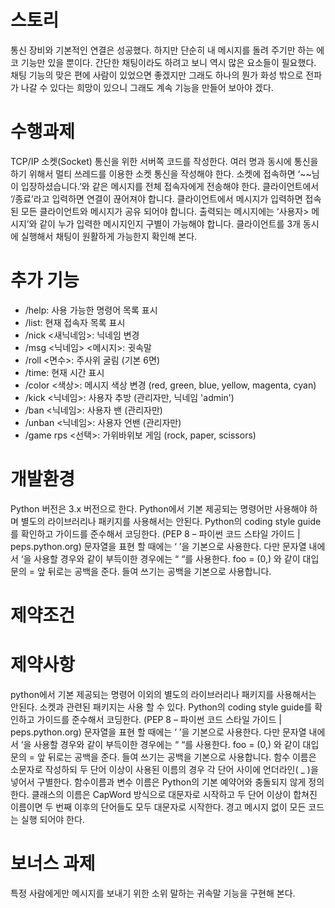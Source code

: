 # 스토리
통신 장비와 기본적인 연결은 성공했다. 하지만 단순히 내 메시지를 돌려 주기만 하는 에코 기능만 있을 뿐이다. 간단한 채팅이라도 하려고 보니 역시 많은 요소들이 필요했다. 채팅 기능의 맞은 편에 사람이 있었으면 좋겠지만 그래도 하나의 뭔가 화성 밖으로 전파가 나갈 수 있다는 희망이 있으니 그래도 계속 기능을 만들어 보아야 겠다.

# 수행과제
TCP/IP 소켓(Socket) 통신을 위한 서버쪽 코드를 작성한다.
여러 명과 동시에 통신을 하기 위해서 멀티 쓰레드를 이용한 소켓 통신을 작성해야 한다.
소켓에 접속하면 ‘~~님이 입장하셨습니다.’와 같은 메시지를 전체 접속자에게 전송해야 한다.
클라이언트에서 ‘/종료’라고 입력하면 연결이 끊어져야 합니다.
클라이언트에서 메시지가 입력하면 접속된 모든 클라이언트와 메시지가 공유 되어야 합니다.
출력되는 메시지에는 ‘사용자> 메시지’와 같이 누가 입력한 메시지인지 구별이 가능해야 합니다.
클라이언트를 3개 동시에 실행해서 채팅이 원활하게 가능한지 확인해 본다.

# 추가 기능
- /help: 사용 가능한 명령어 목록 표시
- /list: 현재 접속자 목록 표시
- /nick <새닉네임>: 닉네임 변경
- /msg <닉네임> <메시지>: 귓속말
- /roll <면수>: 주사위 굴림 (기본 6면)
- /time: 현재 시간 표시
- /color <색상>: 메시지 색상 변경 (red, green, blue, yellow, magenta, cyan)
- /kick <닉네임>: 사용자 추방 (관리자만, 닉네임 'admin')
- /ban <닉네임>: 사용자 밴 (관리자만)
- /unban <닉네임>: 사용자 언밴 (관리자만)
- /game rps <선택>: 가위바위보 게임 (rock, paper, scissors)

# 개발환경	
Python 버전은 3.x 버전으로 한다. 
Python에서 기본 제공되는 명령어만 사용해야 하며 별도의 라이브러리나 패키지를 사용해서는 안된다. 
Python의 coding style guide를 확인하고 가이드를 준수해서 코딩한다. 
(PEP 8 – 파이썬 코드 스타일 가이드 | peps.python.org)
문자열을 표현 할 때에는 ‘ ’을 기본으로 사용한다. 다만 문자열 내에서 ‘을 사용할 경우와 같이 부득이한 경우에는 “ “를 사용한다. 
foo = (0,) 와 같이 대입문의  = 앞 뒤로는 공백을 준다. 
들여 쓰기는 공백을 기본으로 사용합니다. 

# 제약조건	
# 제약사항
python에서 기본 제공되는 명령어 이외의 별도의 라이브러리나 패키지를 사용해서는 안된다.
소켓과 관련된 패키지는 사용 할 수 있다.
Python의 coding style guide를 확인하고 가이드를 준수해서 코딩한다.
(PEP 8 – 파이썬 코드 스타일 가이드 | peps.python.org)
문자열을 표현 할 때에는 ‘ ’을 기본으로 사용한다. 다만 문자열 내에서 ‘을 사용할 경우와 같이 부득이한 경우에는 “ “를 사용한다.
foo = (0,) 와 같이 대입문의 = 앞 뒤로는 공백을 준다.
들여 쓰기는 공백을 기본으로 사용합니다.
함수 이름은 소문자로 작성하되 두 단어 이상이 사용된 이름의 경우 각 단어 사이에 언더라인( _ )을 넣어서 구별한다.
함수이름과 변수 이름은 Python의 기본 예약어와 충돌되지 않게 정의한다.
클래스의 이름은 CapWord 방식으로 대문자로 시작하고 두 단어 이상이 합쳐진 이름이면 두 번째 이후의 단어들도 모두 대문자로 시작한다.
경고 메시지 없이 모든 코드는 실행 되어야 한다.

# 보너스 과제
특정 사람에게만 메시지를 보내기 위한 소위 말하는 귀속말 기능을 구현해 본다.